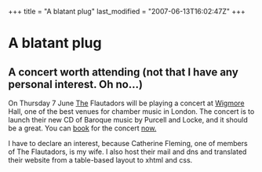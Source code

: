 +++
title = "A blatant plug"
last_modified = "2007-06-13T16:02:47Z"
+++
# A blatant plug

## A concert worth attending (not that I have any personal interest. Oh no...)

On Thursday 7 June [The][5] Flautadors will be playing a concert at
[Wigmore][6] Hall, one of the best venues for chamber music in London.
The concert is to launch their new CD of Baroque music by Purcell and
Locke, and it should be a great. You can [book][7] for the concert
[now.][8]

I have to declare an interest, because Catherine Fleming, one of
members of The Flautadors, is my wife. I also host their mail and dns
and translated their website from a table-based layout to xhtml and
css.

[1]: http://www.uncarved.com/articles/plug
[2]: http://www.uncarved.com/
[3]: http://www.uncarved.com/articles/contact
[4]: http://www.uncarved.com/login/
[5]: http://www.theflautadors.org/
[6]: http://www.wigmore-hall.org.uk/
[7]: http://www.wigmore-hall.org.uk/concerts/concert_details.cfm?e=36243
[8]: http://www.wigmore-hall.org.uk/concerts/concert_details.cfm?e=36243
[9]: http://www.uncarved.com/tags/thoughts
[10]: mailto:sean@uncarved.com
[11]: http://creativecommons.org/licenses/by-sa/4.0/
